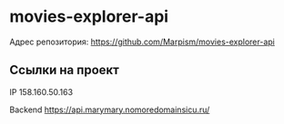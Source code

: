 # movies-explorer-api

Адрес репозитория: https://github.com/Marpism/movies-explorer-api

## Ссылки на проект

IP 158.160.50.163

Backend https://api.marymary.nomoredomainsicu.ru/
